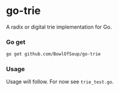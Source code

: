 
# go-trie
A radix or digital trie implementation for Go.

### Go get
```bash
go get github.com/BowlOfSoup/go-trie
```

### Usage
Usage will follow. For now see `trie_test.go`.
